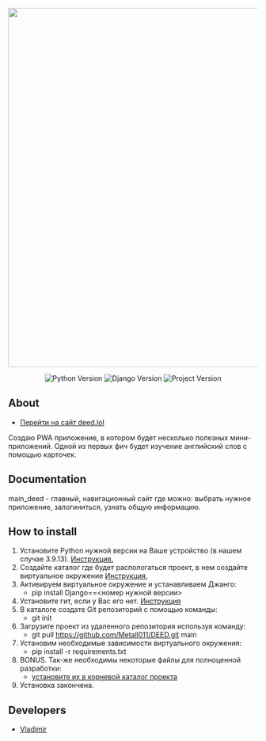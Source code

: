 <p align="center">
      <img src="https://deed.lol/static/main_deed/images/deed_full.png" width="726">
</p>

<p align="center">
   <img src="https://img.shields.io/badge/Python-3.9.13-green" alt="Python Version">
   <img src="https://img.shields.io/badge/Django-4.2.5-green" alt="Django Version">
   <img src="https://img.shields.io/badge/Project-0.0.3-green" alt="Project Version">
</p>

## About
- [Перейти на сайт deed.lol](http://deed.lol/)

Создаю PWA приложение, в котором будет несколько полезных мини-приложений.
Одной из первых фич будет изучение английский слов с помощью карточек.

## Documentation

main_deed - главный, навигационный сайт где можно: выбрать нужное приложение, залогиниться, узнать общую информацию.

## How to install

1. Установите Python нужной версии на Ваше устройство (в нашем случае 3.9.13). [Инструкция.](https://github.com/Metall011/how_to_install/blob/main/How%20To%20Install%20Python-3.9.13%20Into%20Ubuntu%2020.04%20LTS)
2. Создайте каталог где будет распологаться проект, в нем создайте виртуальное окружение [Инструкция.](https://github.com/Metall011/how_to_install/blob/main/How%20to%20install%20venv%20python3)
3. Активируем виртуальное окружение и устанавливаем Джанго:
   - pip install Django==<номер нужной версии>
4. Установите гит, если у Вас его нет. [Инструкция](https://www.digitalocean.com/community/tutorials/how-to-install-git-on-ubuntu-20-04-ru)
5. В каталоге создате Git репозиторий с помощью команды:
    - git init
6. Загрузите проект из удаленного репозитория используя команду:
    - git pull https://github.com/Metall011/DEED.git main
7. Установим необходимые зависимости виртуального окружения:
    - pip install -r requirements.txt
8. BONUS. Так-же необходимы некоторые файлы для полноценной разработки:
    - [установите их в корневой каталог проекта](https://github.com/Metall011/add_deed_files/tree/main)
9. Установка закончена.


## Developers

- [Vladimir](https://github.com/Metall011)
